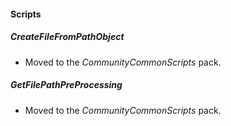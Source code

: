 
#### Scripts
##### CreateFileFromPathObject
- Moved to the *CommunityCommonScripts* pack.

##### GetFilePathPreProcessing
- Moved to the *CommunityCommonScripts* pack.